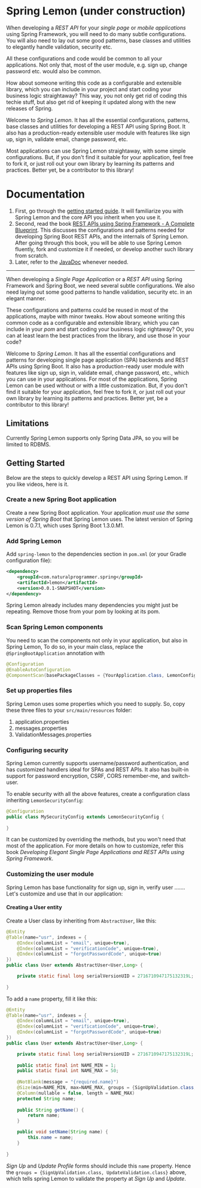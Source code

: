 # Spring Lemon (under construction)

When developing a *REST API* for your *single page* or *mobile applications* using Spring Framework, you will need to do many subtle configurations. You will also need to lay out some good patterns, base classes and utilities to elegantly handle validation, security etc.

All these configurations and code would be common to all your applications. Not only that, most of the user module, e.g. sign up, change password etc. would also be common.

How about someone writing this code as a configurable and extensible library, which you can include in your project and start coding your business logic straightaway? This way, you not only get rid of coding this techie stuff, but also get rid of keeping it updated along with the new releases of Spring.

Welcome to *Spring Lemon*. It has all the essential configurations, patterns, base classes and utilities for developing a REST API using Spring Boot. It also has a production-ready extensible user module with features like sign up, sign in, validate email, change password, etc.

Most applications can use Spring Lemon straightaway, with some simple configurations. But, if you don't find it suitable for your application, feel free to fork it, or just roll out your own library by learning its patterns and practices. Better yet, be a contributor to this library!

# Documentation

1. First, go through the [getting started guide](https://www.gitbook.com/book/sanjay/spring-lemon-getting-started). It will familiarize you with Spring Lemon and the core API you inherit when you use it. 
2. Second, read the book [REST APIs using Spring Framework - A Complete Blueprint](https://www.gitbook.com/book/sanjay/spring-lemon-getting-started). This discusses the configurations and patterns needed for developing Spring Boot REST APIs, and the internals of Spring Lemon. After going through this book, you will be able to use Spring Lemon fluently, fork and customize it if needed, or develop another such library from scratch.
3. Later, refer to the [JavaDoc](https://www.gitbook.com/book/sanjay/spring-lemon-getting-started) whenever needed.
 
---




When developing a *Single Page Application* or a *REST API* using Spring Framework and Spring Boot, we need several subtle configurations. We also need laying out some good patterns to handle validation, security etc. in an elegant manner.

These configurations and patterns could be reused in most of the applications, maybe with minor tweaks. How about someone writing this common code as a configurable and extensible library, which you can include in your *pom* and start coding your business logic rightaway? Or, you can at least learn the best practices from the library, and use those in your code?

Welcome to *Spring Lemon*. It has all the essential configurations and patterns for developing single page application (SPA) backends and REST APIs using Spring Boot. It also has a production-ready user module with features like sign up, sign in, validate email, change password, etc., which you can use in your applications. For most of the applications, Spring Lemon can be used without or with a little customization. But, if you don't find it suitable for your application, feel free to fork it, or just roll out your own library by learning its patterns and practices. Better yet, be a contributor to this library!

## Limitations
Currently Spring Lemon supports only Spring Data JPA, so you will be limited to RDBMS.

## Getting Started
Below are the steps to quickly develop a REST API using Spring Lemon. If you like videos, here is it.
 
### Create a new Spring Boot application

Create a new Spring Boot application. Your application *must use the same version of Spring Boot* that Spring Lemon uses. The latest version of Spring Lemon is 0.7.1, which uses Spring Boot 1.3.0.M1.

### Add Spring Lemon

Add `spring-lemon` to the dependencies section in `pom.xml` (or your Gradle configuration file):

``` xml
<dependency>
    <groupId>com.naturalprogrammer.spring</groupId>
    <artifactId>lemon</artifactId>
    <version>0.0.1-SNAPSHOT</version>
</dependency>
```
Spring Lemon already includes many dependencies you might just be repeating. Remove those from your pom by looking at its pom.

### Scan Spring Lemon components

You need to scan the components not only in your application, but also in Spring Lemon, To do so, in your main class, replace the `@SpringBootApplication` annotation with

``` java
@Configuration
@EnableAutoConfiguration
@ComponentScan(basePackageClasses = {YourApplication.class, LemonConfig.class})
```
### Set up properties files

Spring Lemon uses some properties which you need to supply. So, copy these three files to your `src/main/resources` folder:

1. application.properties
1. messages.properties
1. ValidationMessages.properties

### Configuring security

Spring Lemon currently supports username/password authentication, and has customized handlers ideal for SPAs and REST APIs. It also has built-in support for password encryption, CSRF, CORS remember-me, and switch-user.

To enable security with all the above features, create a configuration class inheriting `LemonSecurityConfig`:

``` java
@Configuration
public class MySecurityConfig extends LemonSecurityConfig {
    
}
```
It can be customized by overriding the methods, but you won't need that most of the application. For more details on how to customize, refer this book *Developing Elegant Single Page Applications and REST APIs using Spring Framework*. 

### Customizing the user module

Spring Lemon has base functionality for sign up, sign in, verify user ....... Let's customize and use that in our application:

#### Creating a User entity
 
Create a User class by inheriting from `AbstractUser`, like this:

``` java
@Entity
@Table(name="usr", indexes = {
    @Index(columnList = "email", unique=true),
    @Index(columnList = "verificationCode", unique=true),
    @Index(columnList = "forgotPasswordCode", unique=true)
})
public class User extends AbstractUser<User,Long> {

    private static final long serialVersionUID = 2716710947175132319L;
    
}
```

To add a `name` property, fill it like this:

``` java
@Entity
@Table(name="usr", indexes = {
    @Index(columnList = "email", unique=true),
    @Index(columnList = "verificationCode", unique=true),
    @Index(columnList = "forgotPasswordCode", unique=true)
})
public class User extends AbstractUser<User,Long> {

    private static final long serialVersionUID = 2716710947175132319L;
    
    public static final int NAME_MIN = 1;
    public static final int NAME_MAX = 50;
    
    @NotBlank(message = "{required.name}")
    @Size(min=NAME_MIN, max=NAME_MAX, groups = {SignUpValidation.class, UpdateValidation.class})
    @Column(nullable = false, length = NAME_MAX)
    protected String name;
    
    public String getName() {
        return name;
    }

    public void setName(String name) {
        this.name = name;
    }
    
}
```

*Sign Up* and *Update Profile* forms should include this `name` property. Hence the `groups = {SignUpValidation.class, UpdateValidation.class}` above, which tells spring Lemon to validate the property at *Sign Up* and *Update*.

